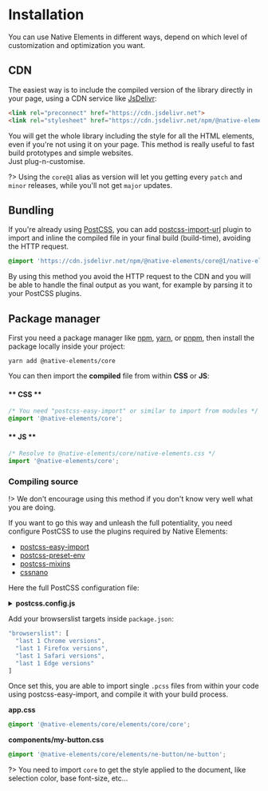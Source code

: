 # Installation

You can use Native Elements in different ways, depend on which level of customization and optimization you want.

## CDN

The easiest way is to include the compiled version of the library directly in your page, using a CDN service like <a href="https://www.jsdelivr.com/" taarget="_blank" rel="noopner noreferrer">JsDelivr</a>:

```html
<link rel="preconnect" href="https://cdn.jsdelivr.net">
<link rel="stylesheet" href="https://cdn.jsdelivr.net/npm/@native-elements/core@1/native-elements.css">
```

You will get the whole library including the style for all the HTML elements, even if you're not using it on your page. This method is really useful to fast build prototypes and simple websites. <br />Just plug-n-customise.

?> Using the `core@1` alias as version will let you getting every `patch` and `minor` releases, while you'll not get `major` updates.

## Bundling

If you're already using <a href="https://postcss.org/" target="_blank" rel="noopener noreferrer">PostCSS</a>, you can add [postcss-import-url](https://www.npmjs.com/package/postcss-import-url) plugin to import and inline the compiled file in your final build (build-time), avoiding the HTTP request.

```css
@import 'https://cdn.jsdelivr.net/npm/@native-elements/core@1/native-elements.css';
```

By using this method you avoid the HTTP request to the CDN and you will be able to handle the final output as you want, for example by parsing it to your PostCSS plugins.

## Package manager

First you need a package manager like <a href="https://www.npmjs.com/" target="_blank" rel="noopener noreferrer">npm</a>, <a href="https://yarnpkg.com/" target="_blank" rel="noopener noreferrer">yarn</a>, or <a href="https://pnpm.js.org/" target="_blank" rel="noopener noreferrer">pnpm</a>, then install the package locally inside your project:

```shell
yarn add @native-elements/core
```

You can then import the **compiled** file from within **CSS** or **JS**:

<!-- tabs:start -->

#### ** CSS **

```css
/* You need "postcss-easy-import" or similar to import from modules */
@import '@native-elements/core';
```

#### ** JS **

```js
/* Resolve to @native-elements/core/native-elements.css */
import '@native-elements/core';
```

<!-- tabs:end -->

### Compiling source

!> We don't encourage using this method if you don't know very well what you are doing.

If you want to go this way and unleash the full potentiality, you need configure PostCSS to use the plugins required by Native Elements:

- [postcss-easy-import](https://github.com/TrySound/postcss-easy-import ':target=_blank')
- [postcss-preset-env](https://preset-env.cssdb.org ':target=_blank')
- [postcss-mixins](https://github.com/postcss/postcss-mixins ':target=_blank')
- [cssnano](https://github.com/cssnano/cssnano ':target=_blank')

Here the full PostCSS configuration file:

<details>
  <summary><b>postcss.config.js</b></summary>

```js
const path = require('path');
const camelCase = require('camelcase');
const variables = require('@native-elements/core/props');

/*
 * Parse variables files and prepare
 * to use them as env() variables
*/
const envVariables = {
  environmentVariables: Object.keys(variables).reduce((props, key) => {
    let prop = variables[key];
    let normalizedName = prop.name.replace('--ne-', '');
    let newKey = `--${camelCase(normalizedName)}`;
    props[newKey] = `${prop.tokenValue}`;
    return props;
  }, {}),
};

module.exports = {
  plugins: {
    // More info: https://github.com/TrySound/postcss-easy-import
    'postcss-easy-import': {
      extensions: '.pcss'
    },

    // More info: https://preset-env.cssdb.org
    'postcss-preset-env': {
      stage: 0,
      features: {
        'logical-properties-and-values': {
          preserve: true
        }
      },
      importFrom: [
        envVariables,
      ],
      insertAfter: {
        // More info: https://github.com/postcss/postcss-mixins
        'custom-media-queries': require('postcss-mixins')({
          mixinsFiles: path.join(
            process.cwd(),
            'node_modules/@native-elements/core/elements/**',
            '_*.pcss'
          )
        })
      }
    },

    // More info: https://github.com/cssnano/cssnano
    cssnano: {
      preset: [
        'advanced',
        {
          discardComments: {
            removeAll: true
          },
          reduceIdents: false,
          autoprefixer: false
        }
      ]
    }
  }
};
```
</details>

Add your browserslist targets inside `package.json`:

```js
"browserslist": [
  "last 1 Chrome versions",
  "last 1 Firefox versions",
  "last 1 Safari versions",
  "last 1 Edge versions"
]
```

Once set this, you are able to import single `.pcss` files from within your code using postcss-easy-import, and compile it with your build process.

**app.css**
```css
@import '@native-elements/core/elements/core/core';
```

**components/my-button.css**
```css
@import '@native-elements/core/elements/ne-button/ne-button';
```

?> You need to import `core` to get the style applied to the document, like selection color, base font-size, etc...
